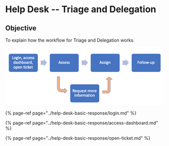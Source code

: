 # Help Desk -- Triage and Delegation

## Objective

To explain how the workflow for Triage and Delegation works.

![](../../.gitbook/assets/screen-shot-2020-02-12-at-3.42.57-pm.png)

{% page-ref page="../help-desk-basic-response/login.md" %}

{% page-ref page="../help-desk-basic-response/access-dashboard.md" %}

{% page-ref page="../help-desk-basic-response/open-ticket.md" %}



